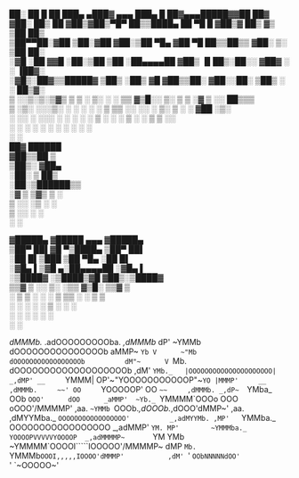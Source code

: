 

 ██░ ██  █    ██  ███▄ ▄███▓ ▄▄▄       ███▄    █  ██▓▄▄▄█████▓▓██   ██▓   
▓██░ ██▒ ██  ▓██▒▓██▒▀█▀ ██▒▒████▄     ██ ▀█   █ ▓██▒▓  ██▒ ▓▒ ▒██  ██▒   
▒██▀▀██░▓██  ▒██░▓██    ▓██░▒██  ▀█▄  ▓██  ▀█ ██▒▒██▒▒ ▓██░ ▒░  ▒██ ██░   
░▓█ ░██ ▓▓█  ░██░▒██    ▒██ ░██▄▄▄▄██ ▓██▒  ▐▌██▒░██░░ ▓██▓ ░   ░ ▐██▓░   
░▓█▒░██▓▒▒█████▓ ▒██▒   ░██▒ ▓█   ▓██▒▒██░   ▓██░░██░  ▒██▒ ░   ░ ██▒▓░   
 ▒ ░░▒░▒░▒▓▒ ▒ ▒ ░ ▒░   ░  ░ ▒▒   ▓▒█░░ ▒░   ▒ ▒ ░▓    ▒ ░░      ██▒▒▒    
 ▒ ░▒░ ░░░▒░ ░ ░ ░  ░      ░  ▒   ▒▒ ░░ ░░   ░ ▒░ ▒ ░    ░     ▓██ ░▒░    
 ░  ░░ ░ ░░░ ░ ░ ░      ░     ░   ▒      ░   ░ ░  ▒ ░  ░       ▒ ▒ ░░     
 ░  ░  ░   ░            ░         ░  ░         ░  ░            ░ ░        
                                                               ░ ░        
 ██▓  ██████                                                              
▓██▒▒██    ▒                                                              
▒██▒░ ▓██▄                                                                
░██░  ▒   ██▒                                                             
░██░▒██████▒▒                                                             
░▓  ▒ ▒▓▒ ▒ ░                                                             
 ▒ ░░ ░▒  ░ ░                                                             
 ▒ ░░  ░  ░                                                               
 ░        ░                                                               
                                                                          
▓█████▄ ▓█████ ▄▄▄      ▓█████▄                                           
▒██▀ ██▌▓█   ▀▒████▄    ▒██▀ ██▌                                          
░██   █▌▒███  ▒██  ▀█▄  ░██   █▌                                          
░▓█▄   ▌▒▓█  ▄░██▄▄▄▄██ ░▓█▄   ▌                                          
░▒████▓ ░▒████▒▓█   ▓██▒░▒████▓                                           
 ▒▒▓  ▒ ░░ ▒░ ░▒▒   ▓▒█░ ▒▒▓  ▒                                           
 ░ ▒  ▒  ░ ░  ░ ▒   ▒▒ ░ ░ ▒  ▒                                           
 ░ ░  ░    ░    ░   ▒    ░ ░  ░                                           
   ░       ░  ░     ░  ░   ░                                              
 ░                       ░    



_dMMMb._              .adOOOOOOOOOba.              _,dMMMb_
 dP'  ~YMMb            dOOOOOOOOOOOOOOOb            aMMP~  `Yb
 V      ~"Mb          dOOOOOOOOOOOOOOOOOb          dM"~      V
          `Mb.       dOOOOOOOOOOOOOOOOOOOb       ,dM'
           `YMb._   |OOOOOOOOOOOOOOOOOOOOO|   _,dMP'
      __     `YMMM| OP'~"YOOOOOOOOOOOP"~`YO |MMMP'     __
    ,dMMMb.     ~~' OO     `YOOOOOP'     OO `~~     ,dMMMb.
 _,dP~  `YMba_      OOb      `OOO'      dOO      _aMMP'  ~Yb._
             `YMMMM\`OOOo     OOO     oOOO'/MMMMP'
     ,aa.     `~YMMb `OOOb._,dOOOb._,dOOO'dMMP~'       ,aa.
   ,dMYYMba._         `OOOOOOOOOOOOOOOOO'          _,adMYYMb.
  ,MP'   `YMMba._      OOOOOOOOOOOOOOOOO       _,adMMP'   `YM.
  MP'        ~YMMMba._ YOOOOPVVVVVYOOOOP  _,adMMMMP~       `YM
  YMb           ~YMMMM\`OOOOI`````IOOOOO'/MMMMP~           dMP
   `Mb.           `YMMMb`OOOI,,,,,IOOOO'dMMMP'           ,dM'
     `'                  `OObNNNNNdOO'                   `'
                           `~OOOOO~'